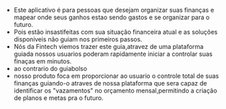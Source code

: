 
- Este aplicativo é para pessoas que desejam organizar suas finanças e mapear onde seus ganhos estao sendo gastos e se organizar para o futuro.
- Pois estão insastifeitas com sua situação financeira atual e as soluções disponiveis não guiam nos primeiros passos.
- Nós da Fintech viemos trazer este guia,atravez de uma plataforma guiada nossos usuarios poderam rapidamente iniciar a controlar suas finaças em minutos.
- ao contrario do guiabolso
- nosso produto foca em proporcionar ao usuario o controle total de suas finanças guiando-o atraves de nossa plataforma que sera capaz de identificar os "vazamentos" no orçamento mensal,permitindo a criação de planos e metas pra o futuro.
